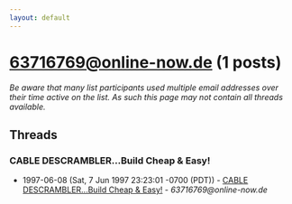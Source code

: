 ```yaml
---
layout: default
---
```


# 63716769@online-now.de (1 posts)

_Be aware that many list participants used multiple email addresses over their time active on the list. As such this page may not contain all threads available._

## Threads

### CABLE DESCRAMBLER...Build Cheap & Easy!
+ 1997-06-08 (Sat, 7 Jun 1997 23:23:01 -0700 (PDT)) - [CABLE DESCRAMBLER...Build Cheap & Easy!](/archive/1997/06/7a03c5bc931d3c94adbcd4c44524e0bdedfcb05d3498fa75ef6408bb182f1d99) - _63716769@online-now.de_

